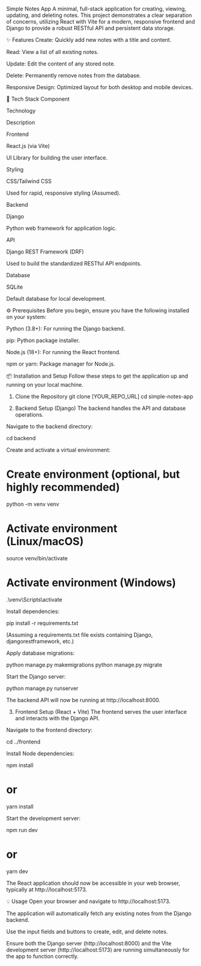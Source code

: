 Simple Notes App
A minimal, full-stack application for creating, viewing, updating, and deleting notes. This project demonstrates a clear separation of concerns, utilizing React with Vite for a modern, responsive frontend and Django to provide a robust RESTful API and persistent data storage.

✨ Features
Create: Quickly add new notes with a title and content.

Read: View a list of all existing notes.

Update: Edit the content of any stored note.

Delete: Permanently remove notes from the database.

Responsive Design: Optimized layout for both desktop and mobile devices.

🚀 Tech Stack
Component

Technology

Description

Frontend

React.js (via Vite)

UI Library for building the user interface.

Styling

CSS/Tailwind CSS

Used for rapid, responsive styling (Assumed).

Backend

Django

Python web framework for application logic.

API

Django REST Framework (DRF)

Used to build the standardized RESTful API endpoints.

Database

SQLite

Default database for local development.

⚙️ Prerequisites
Before you begin, ensure you have the following installed on your system:

Python (3.8+): For running the Django backend.

pip: Python package installer.

Node.js (18+): For running the React frontend.

npm or yarn: Package manager for Node.js.

📦 Installation and Setup
Follow these steps to get the application up and running on your local machine.

1. Clone the Repository
git clone [YOUR_REPO_URL]
cd simple-notes-app

2. Backend Setup (Django)
The backend handles the API and database operations.

Navigate to the backend directory:

cd backend

Create and activate a virtual environment:

# Create environment (optional, but highly recommended)
python -m venv venv

# Activate environment (Linux/macOS)
source venv/bin/activate

# Activate environment (Windows)
.\venv\Scripts\activate

Install dependencies:

pip install -r requirements.txt

(Assuming a requirements.txt file exists containing Django, djangorestframework, etc.)

Apply database migrations:

python manage.py makemigrations
python manage.py migrate

Start the Django server:

python manage.py runserver

The backend API will now be running at http://localhost:8000.

3. Frontend Setup (React + Vite)
The frontend serves the user interface and interacts with the Django API.

Navigate to the frontend directory:

cd ../frontend

Install Node dependencies:

npm install
# or
yarn install

Start the development server:

npm run dev
# or
yarn dev

The React application should now be accessible in your web browser, typically at http://localhost:5173.

💡 Usage
Open your browser and navigate to http://localhost:5173.

The application will automatically fetch any existing notes from the Django backend.

Use the input fields and buttons to create, edit, and delete notes.

Ensure both the Django server (http://localhost:8000) and the Vite development server (http://localhost:5173) are running simultaneously for the app to function correctly.
